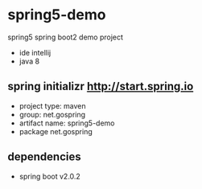 # spring5-demo
spring5 spring boot2 demo project

- ide intellij
- java 8
## spring initializr http://start.spring.io 
- project type: maven
- group: net.gospring
- artifact name: spring5-demo
- package net.gospring
## dependencies
* spring boot v2.0.2
 
